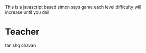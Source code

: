 This is a javascript based simon says game 
each level difficulty will increase until you dail
# Teacher
tanishq chavan